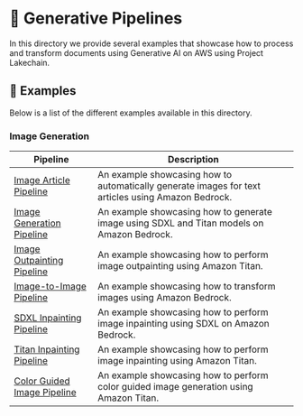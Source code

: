 # 🤖 Generative Pipelines

In this directory we provide several examples that showcase how to process and transform documents using Generative AI on AWS using Project Lakechain.

## 🌟 Examples

Below is a list of the different examples available in this directory.

### Image Generation

Pipeline | Description
-------- | -----------
[Image Article Pipeline](image-article-pipeline) | An example showcasing how to automatically generate images for text articles using Amazon Bedrock.
[Image Generation Pipeline](image-generation-pipeline) | An example showcasing how to generate image using SDXL and Titan models on Amazon Bedrock.
[Image Outpainting Pipeline](image-outpainting-pipeline) | An example showcasing how to perform image outpainting using Amazon Titan.
[Image-to-Image Pipeline](image-to-image-pipeline) | An example showcasing how to transform images using Amazon Bedrock.
[SDXL Inpainting Pipeline](sdxl-inpainting-pipeline) | An example showcasing how to perform image inpainting using SDXL on Amazon Bedrock.
[Titan Inpainting Pipeline](titan-inpainting-pipeline) | An example showcasing how to perform image inpainting using Amazon Titan.
[Color Guided Image Pipeline](color-guided-image-pipeline) | An example showcasing how to perform color guided image generation using Amazon Titan.
